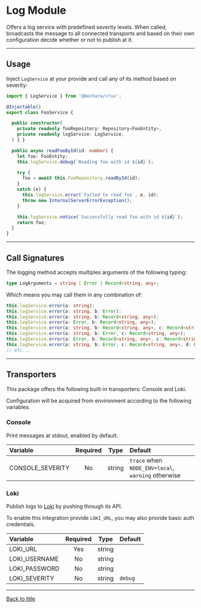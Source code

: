 # Log Module

Offers a log service with predefined severity levels. When called, broadcasts the message to all connected transports and based on their own configuration decide whether or not to publish at it.

---

## Usage

Inject `LogService` at your provide and call any of its method based on severity:

```ts
import { LogService } from '@bechara/crux';

@Injectable()
export class FooService {

  public constructor(
    private readonly fooRepository: Repository<FooEntity>,
    private readonly logService: LogService,
  ) { }

  public async readFooById(id: number) {
    let foo: FooEntity;
    this.logService.debug(`Reading foo with id ${id}`);

    try {
      foo = await this.FooRepository.readById(id);
    }
    catch (e) {
      this.logService.error(`Failed to read foo`, e, id);
      throw new InternalServerErrorException();
    }

    this.logService.notice(`Successfully read foo with id ${id}`);
    return foo;
  }
}
```

---

## Call Signatures

The logging method accepts multiples arguments of the following typing:

```ts
type LogArguments = string | Error | Record<string, any>;
```

Which means you may call them in any combination of:

```ts
this.logService.error(a: string);
this.logService.error(a: string, b: Error);
this.logService.error(a: string, b: Record<string, any>);
this.logService.error(a: Error, b: Record<string, any>);
this.logService.error(a: string, b: Record<string, any>, c: Record<string, any>);
this.logService.error(a: string, b: Error, c: Record<string, any>);
this.logService.error(a: Error, b: Record<string, any>, c: Record<string, any>);
this.logService.error(a: string, b: Error, c: Record<string, any>, d: Record<string, any>);
// etc...
```

---

## Transporters

This package offers the following built-in transporters: Console and Loki.

Configuration will be acquired from environment according to the following variables.

### Console

Print messages at stdout, enabled by default.

Variable         | Required | Type   | Default
:--------------- | :------: | :----: | :---
CONSOLE_SEVERITY | No       | string | `trace` when `NODE_ENV=local`, `warning` otherwise

### Loki

Publish logs to [Loki](https://grafana.com/oss/loki) by pushing through its API.

To enable this integration provide `LOKI_URL`, you may also provide basic auth credentials.

Variable      | Required | Type   | Default
:------------ | :------: | :----: | :---
LOKI_URL      | Yes      | string |
LOKI_USERNAME | No       | string |
LOKI_PASSWORD | No       | string |
LOKI_SEVERITY | No       | string | `debug`

---

[Back to title](../../README.md)
